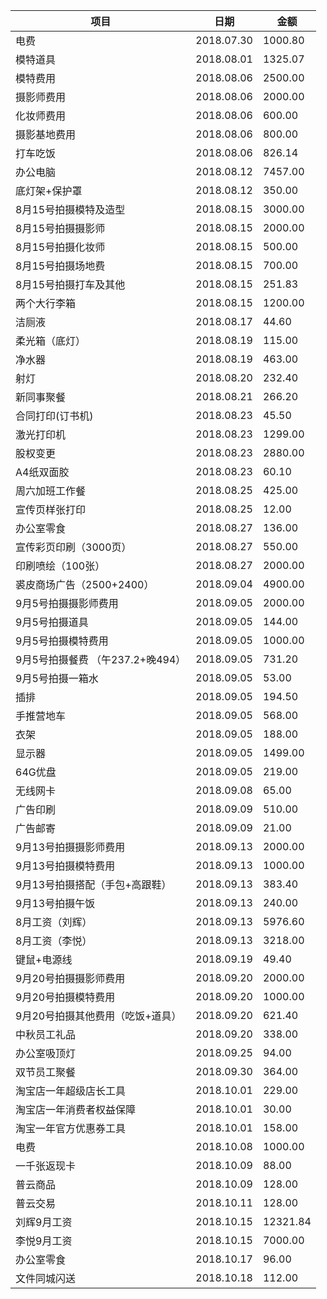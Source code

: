 | **项目**                                   | **日期**   | **金额** |
| ------------------------------------------ | ---------- | -------- |
| 电费                                       | 2018.07.30 | 1000.80  |
| 模特道具                                   | 2018.08.01 | 1325.07  |
| 模特费用                                   | 2018.08.06 | 2500.00  |
| 摄影师费用                                 | 2018.08.06 | 2000.00  |
| 化妆师费用                                 | 2018.08.06 | 600.00   |
| 摄影基地费用                               | 2018.08.06 | 800.00   |
| 打车吃饭                                   | 2018.08.06 | 826.14   |
| 办公电脑                                   | 2018.08.12 | 7457.00  |
| 底灯架+保护罩                              | 2018.08.12 | 350.00   |
| 8月15号拍摄模特及造型                      | 2018.08.15 | 3000.00  |
| 8月15号拍摄摄影师                          | 2018.08.15 | 2000.00  |
| 8月15号拍摄化妆师                          | 2018.08.15 | 500.00   |
| 8月15号拍摄场地费                          | 2018.08.15 | 700.00   |
| 8月15号拍摄打车及其他                      | 2018.08.15 | 251.83   |
| 两个大行李箱                               | 2018.08.15 | 1200.00  |
| 洁厕液                                     | 2018.08.17 | 44.60    |
| 柔光箱（底灯）                             | 2018.08.19 | 115.00   |
| 净水器                                     | 2018.08.19 | 463.00   |
| 射灯                                       | 2018.08.20 | 232.40   |
| 新同事聚餐                                 | 2018.08.21 | 266.20   |
| 合同打印(订书机)                           | 2018.08.23 | 45.50    |
| 激光打印机                                 | 2018.08.23 | 1299.00  |
| 股权变更                                   | 2018.08.23 | 2880.00  |
| A4纸双面胶                                 | 2018.08.23 | 60.10    |
| 周六加班工作餐                             | 2018.08.25 | 425.00   |
| 宣传页样张打印                             | 2018.08.25 | 12.00    |
| 办公室零食                                 | 2018.08.27 | 136.00   |
| 宣传彩页印刷（3000页）                     | 2018.08.27 | 550.00   |
| 印刷喷绘（100张）                          | 2018.08.27 | 2000.00  |
| 裘皮商场广告（2500+2400）                  | 2018.09.04 | 4900.00  |
| 9月5号拍摄摄影师费用                       | 2018.09.05 | 2000.00  |
| 9月5号拍摄道具                             | 2018.09.05 | 144.00   |
| 9月5号拍摄模特费用                         | 2018.09.05 | 1000.00  |
| 9月5号拍摄餐费           （午237.2+晚494） | 2018.09.05 | 731.20   |
| 9月5号拍摄一箱水                           | 2018.09.05 | 53.00    |
| 插排                                       | 2018.09.05 | 194.50   |
| 手推营地车                                 | 2018.09.05 | 568.00   |
| 衣架                                       | 2018.09.05 | 188.00   |
| 显示器                                     | 2018.09.05 | 1499.00  |
| 64G优盘                                    | 2018.09.05 | 219.00   |
| 无线网卡                                   | 2018.09.08 | 65.00    |
| 广告印刷                                   | 2018.09.09 | 510.00   |
| 广告邮寄                                   | 2018.09.09 | 21.00    |
| 9月13号拍摄摄影师费用                      | 2018.09.13 | 2000.00  |
| 9月13号拍摄模特费用                        | 2018.09.13 | 1000.00  |
| 9月13号拍摄搭配（手包+高跟鞋）             | 2018.09.13 | 383.40   |
| 9月13号拍摄午饭                            | 2018.09.13 | 240.00   |
| 8月工资（刘辉）                            | 2018.09.13 | 5976.60  |
| 8月工资（李悦）                            | 2018.09.13 | 3218.00  |
| 键鼠+电源线                                | 2018.09.19 | 49.40    |
| 9月20号拍摄摄影师费用                      | 2018.09.20 | 2000.00  |
| 9月20号拍摄模特费用                        | 2018.09.20 | 1000.00  |
| 9月20号拍摄其他费用（吃饭+道具）           | 2018.09.20 | 621.40   |
| 中秋员工礼品                               | 2018.09.20 | 338.00   |
| 办公室吸顶灯                               | 2018.09.25 | 94.00    |
| 双节员工聚餐                               | 2018.09.30 | 364.00   |
| 淘宝店一年超级店长工具                     | 2018.10.01 | 229.00   |
| 淘宝店一年消费者权益保障                   | 2018.10.01 | 30.00    |
| 淘宝一年官方优惠券工具                     | 2018.10.01 | 158.00   |
| 电费                                       | 2018.10.08 | 1000.00  |
| 一千张返现卡                               | 2018.10.09 | 88.00    |
| 普云商品                                   | 2018.10.09 | 128.00   |
| 普云交易                                   | 2018.10.11 | 128.00   |
| 刘辉9月工资                                | 2018.10.15 | 12321.84 |
| 李悦9月工资                                | 2018.10.15 | 7000.00  |
| 办公室零食                                 | 2018.10.17 | 96.00    |
| 文件同城闪送                               | 2018.10.18 | 112.00   |